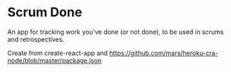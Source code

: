 # Scrum Done

An app for tracking work you've done (or not done), to be used in scrums and retrospectives.

Create from create-react-app and https://github.com/mars/heroku-cra-node/blob/master/package.json

